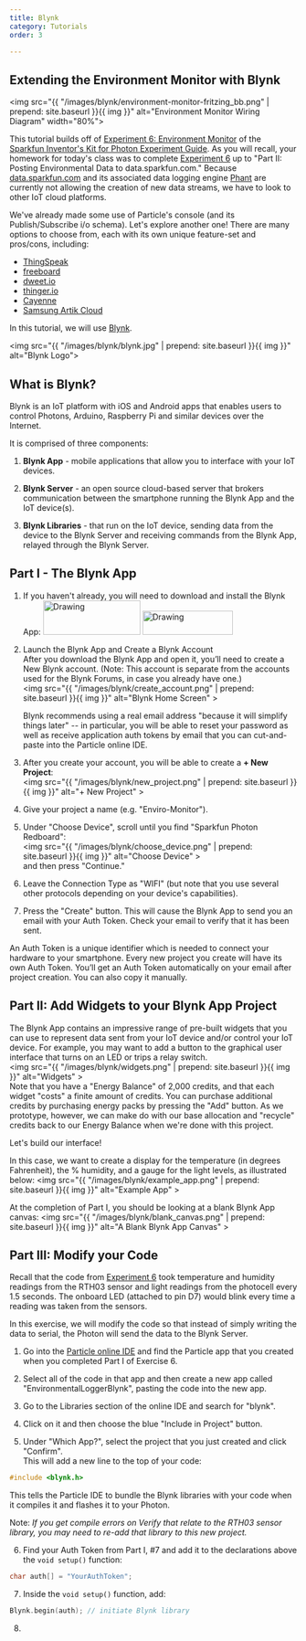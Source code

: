 ```yaml
---
title: Blynk
category: Tutorials
order: 3

---
```


## Extending the Environment Monitor with Blynk

<img src="{{ "/images/blynk/environment-monitor-fritzing_bb.png" | prepend: site.baseurl }}{{ img }}" alt="Environment Monitor Wiring Diagram" width="80%">


This tutorial builds off of [Experiment 6: Environment Monitor](https://learn.sparkfun.com/tutorials/sparkfun-inventors-kit-for-photon-experiment-guide/experiment-6-environment-monitor) of the [Sparkfun Inventor's Kit for Photon Experiment Guide](https://learn.sparkfun.com/tutorials/sparkfun-inventors-kit-for-photon-experiment-guide).  As you will recall, your homework for today's class was to complete [Experiment 6](https://learn.sparkfun.com/tutorials/sparkfun-inventors-kit-for-photon-experiment-guide/experiment-6-environment-monitor) up to "Part II:  Posting Environmental Data to data.sparkfun.com."   Because [data.sparkfun.com](https://data.sparkfun.com/) and its associated data logging engine [Phant](https://github.com/sparkfun/phant) are currently not allowing the creation of new data streams, we have to look to other IoT cloud platforms.

We've already made some use of Particle's console (and its Publish/Subscribe i/o schema).  Let's explore another one!  There are many options to choose from, each with its own unique feature-set and pros/cons, including:
* [ThingSpeak](https://thingspeak.com/)
* [freeboard](https://freeboard.io/)
* [dweet.io](https://dweet.io)
* [thinger.io](https://thinger.io/)
* [Cayenne](https://mydevices.com/cayenne/features/)
* [Samsung Artik Cloud](https://artik.cloud/)

In this tutorial, we will use [Blynk](http://www.blynk.cc/).

<img src="{{ "/images/blynk/blynk.jpg" | prepend: site.baseurl }}{{ img }}" alt="Blynk Logo">

## What is Blynk?

Blynk is an IoT platform with iOS and Android apps that enables users to control Photons, Arduino, Raspberry Pi and similar devices over the Internet.

It is comprised of three components:
1.  **Blynk App** - mobile applications that allow you to interface with your IoT devices.   

2.  **Blynk Server** - an open source cloud-based server that brokers communication between the smartphone running the Blynk App and the IoT device(s).  

3.  **Blynk Libraries** - that run on the IoT device, sending data from the device to the Blynk Server and receiving commands from the Blynk App, relayed through the Blynk Server.


## Part I - The Blynk App

1. If you haven't already, you will need to download and install the Blynk App:
<a href="https://itunes.apple.com/us/app/blynk-control-arduino-raspberry/id808760481?ls=1&amp;mt=8"><img src="http://linkmaker.itunes.apple.com/images/badges/en-us/badge_appstore-lrg.svg" alt="Drawing" style=" width: 170px; height:60px"></a> <a href="https://play.google.com/store/apps/details?id=cc.blynk"><img src="https://play.google.com/intl/en_us/badges/images/apps/en-play-badge.png" alt="Drawing" style=" width: 158px; height:42px"></a>   

2. Launch the Blynk App and Create a Blynk Account   
After you download the Blynk App and open it, you’ll need to create a New Blynk account. (Note: This account is separate from the accounts used for the Blynk Forums, in case you already have one.)   
<img src="{{ "/images/blynk/create_account.png" | prepend: site.baseurl }}{{ img }}" alt="Blynk Home Screen" >   

   Blynk recommends using a real email address "because it will simplify things later" -- in particular, you will be able to reset your password as well as receive application auth tokens by email that you can cut-and-paste into the Particle online IDE.

3. After you create your account, you will be able to create a **+ New Project**:   
<img src="{{ "/images/blynk/new_project.png" | prepend: site.baseurl }}{{ img }}" alt="+ New Project" >   

4.  Give your project a name (e.g. "Enviro-Monitor").   

5.  Under "Choose Device", scroll until you find "Sparkfun Photon Redboard":   
<img src="{{ "/images/blynk/choose_device.png" | prepend: site.baseurl }}{{ img }}" alt="Choose Device" >   
and then press "Continue."

6.  Leave the Connection Type as "WIFI" (but note that you use several other protocols depending on your device's capabilities).

7.  Press the "Create" button.  This will cause the Blynk App to send you an email with your Auth Token.  Check your email to verify that it has been sent.   

   An Auth Token is a unique identifier which is needed to connect your hardware to your smartphone. Every new project you create will have its own Auth Token. You’ll get an Auth Token automatically on your email after project creation. You can also copy it manually.



## Part II:  Add Widgets to your Blynk App Project

The Blynk App contains an impressive range of pre-built widgets that you can use to represent data sent from your IoT device and/or control your IoT device.  For example, you may want to add a button to the graphical user interface that turns on an LED or trips a relay switch.   
<img src="{{ "/images/blynk/widgets.png" | prepend: site.baseurl }}{{ img }}" alt="Widgets" >  
 Note that you have a "Energy Balance" of 2,000 credits, and that each widget "costs" a finite amount of credits.  You can purchase additional credits by purchasing energy packs by pressing the "Add" button.  As we prototype, however, we can make do with our base allocation and "recycle" credits back to our Energy Balance when we're done with this project.

 Let's build our interface!

In this case, we want to create a display for the temperature (in degrees Fahrenheit), the % humidity, and a gauge for the light levels, as illustrated below:
<img src="{{ "/images/blynk/example_app.png" | prepend: site.baseurl }}{{ img }}" alt="Example App" >  

At the completion of Part I, you should be looking at a blank Blynk App canvas:
<img src="{{ "/images/blynk/blank_canvas.png" | prepend: site.baseurl }}{{ img }}" alt="A Blank Blynk App Canvas" >  

## Part III:  Modify your Code

Recall that the code from [Experiment 6](https://learn.sparkfun.com/tutorials/sparkfun-inventors-kit-for-photon-experiment-guide/experiment-6-environment-monitor) took temperature and humidity readings from the RTH03 sensor and light readings from the photocell every 1.5 seconds.  The onboard LED (attached to pin D7) would blink every time a reading was taken from the sensors.

In this exercise, we will modify the code so that instead of simply writing the data to serial, the Photon will send the data to the Blynk Server.

1.  Go into the [Particle online IDE](https://build.particle.io) and find the Particle app that you created when you completed Part I of Exercise 6.   

2.  Select all of the code in that app and then create a new app called "EnvironmentalLoggerBlynk", pasting the code into the new app.   

3.  Go to the Libraries section of the online IDE and search for "blynk".

4.  Click on it and then choose the blue "Include in Project" button.  

5.  Under "Which App?", select the project that you just created and click "Confirm".   
   This will add a new line to the top of your code:
```c++
#include <blynk.h>
```   
This tells the Particle IDE to bundle the Blynk libraries with your code when it compiles it and flashes it to your Photon.  

   Note:  *If you get compile errors on Verify that relate to the RTH03 sensor library, you may need to re-add that library to this new project.*

6.  Find your Auth Token from Part I, &#35;7 and add it to the declarations above the `void setup()` function:   
```c++
char auth[] = "YourAuthToken";
```

7.  Inside the `void setup()` function, add:
```c++
Blynk.begin(auth); // initiate Blynk library
```

8.  
